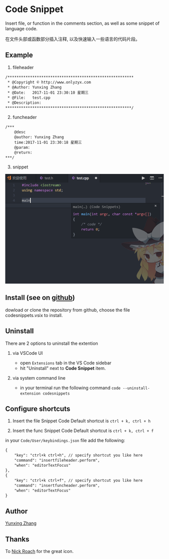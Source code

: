 # Code Snippet
Insert file, or function in the comments section, as well as some snippet of language code.

在文件头部或函数部分插入注释, 以及快速输入一些语言的代码片段。

## Example

1. fileheader
```
/********************************************************
 * @Copyright © http://www.onlyzyx.com
 * @Author: Yunxing Zhang
 * @Date:   2017-11-01 23:30:10 星期三
 * @File:   test.cpp
 * @Description:
********************************************************/
```

2. funcheader
```
/***
    @desc
    @author: Yunxing Zhang
    time:2017-11-01 23:30:18 星期三
    @param:
    @return:
***/
```

3. snippet

![cpp](.\\res\\img\\cppSnippet.png)


## Install (see on [github](https://github.com/zhangyxXyz/Code-Snippet))

dowload or clone the repository from github, choose the file codesnippets.vsix to install.

## Uninstall
There are 2 options to uninstall the extention
1. via VSCode UI
    * open `Extensions` tab in the VS Code sidebar
    * hit "Uninstall" next to **Code Snippet** item.

1. via system command line
    * in your terminal run the following command
        `code --uninstall-extension codesnippets`

## Configure shortcuts
1. Insert the file Snippet Code Default shortcut is `ctrl + k, ctrl + h`

2. Insert the func Snippet Code Default shortcut is `ctrl + k, ctrl + f`

in your `Code/User/keybindings.json` file add the following:
```
{
    "key": "ctrl+k ctrl+h", // specify shortcut you like here
    "command": "insertfileheader.perform",
    "when": "editorTextFocus"
},
{
    "key": "ctrl+k ctrl+f", // specify shortcut you like here
    "command": "insertfuncheader.perform",
    "when": "editorTextFocus"
}
```

## Author
[Yunxing Zhang](http://www.onlyzyx.com/)

## Thanks
To [Nick Roach](https://www.elegantthemes.com/) for the great icon.